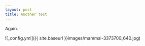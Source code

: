 ```yaml
---
layout: post
title: Another test
---
```


Again.

![_config.yml]({{ site.baseurl }}images/mammal-3373700_640.jpg)
